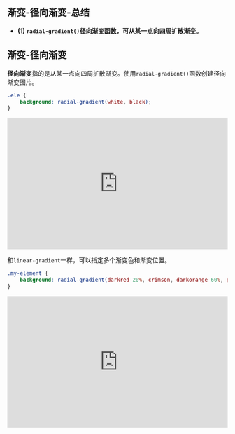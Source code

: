 ## 渐变-径向渐变-总结

- **(1) `radial-gradient()`径向渐变函数，可从某一点向四周扩散渐变。**

## 渐变-径向渐变

**径向渐变**指的是从某一点向四周扩散渐变。使用`radial-gradient()`函数创建径向渐变图片。

```css
.ele {
    background: radial-gradient(white, black);
}
```

<iframe height="300" style="width: 100%;" scrolling="no" title="020 Gradient_05" src="https://codepen.io/AhCola/embed/MWowava?default-tab=html%2Cresult" frameborder="no" loading="lazy" allowtransparency="true" allowfullscreen="true">
  See the Pen <a href="https://codepen.io/AhCola/pen/MWowava">
  020 Gradient_05</a> by Pengfei Wang (<a href="https://codepen.io/AhCola">@AhCola</a>)
  on <a href="https://codepen.io">CodePen</a>.
</iframe>

和`linear-gradient`一样，可以指定多个渐变色和渐变位置。

```css
.my-element {
    background: radial-gradient(darkred 20%, crimson, darkorange 60%, gold, bisque);
}
```

<iframe height="300" style="width: 100%;" scrolling="no" title="020 Gradient_06" src="https://codepen.io/AhCola/embed/mdwJeBG?default-tab=html%2Cresult" frameborder="no" loading="lazy" allowtransparency="true" allowfullscreen="true">
  See the Pen <a href="https://codepen.io/AhCola/pen/mdwJeBG">
  020 Gradient_06</a> by Pengfei Wang (<a href="https://codepen.io/AhCola">@AhCola</a>)
  on <a href="https://codepen.io">CodePen</a>.
</iframe>
